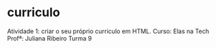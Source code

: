 # curriculo

Atividade 1: criar o seu próprio curriculo em HTML. 
Curso: Elas na Tech
Profª: Juliana Ribeiro
Turma 9
